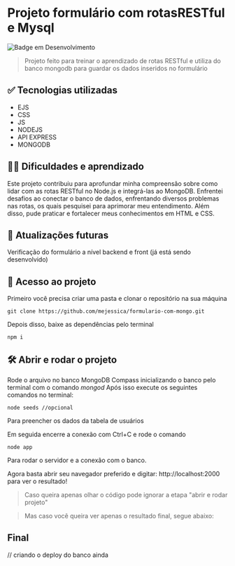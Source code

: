 # Projeto formulário com rotasRESTful e Mysql

![Badge em Desenvolvimento](http://img.shields.io/static/v1?label=STATUS&message=EM%20DESENVOLVIMENTO&color=GREEN&style=for-the-badge)

>Projeto feito para treinar o aprendizado de rotas RESTful e utiliza do banco mongodb para guardar os dados inseridos no formulário

## ✅ Tecnologias utilizadas 
- EJS
- CSS
- JS
- NODEJS
- API EXPRESS
- MONGODB

## 👩‍💻 Dificuldades e aprendizado

Este projeto contribuiu para aprofundar minha compreensão sobre como lidar com as rotas RESTful no Node.js e integrá-las ao MongoDB. Enfrentei desafios ao conectar o banco de dados, enfrentando diversos problemas nas rotas, os quais pesquisei para aprimorar meu entendimento. Além disso, pude praticar e fortalecer meus conhecimentos em HTML e CSS.

## 💬 Atualizações futuras

Verificação do formulário a nível backend e front (já está sendo desenvolvido)

## 📁 Acesso ao projeto

Primeiro você precisa criar uma pasta e clonar o repositório na sua máquina
```
git clone https://github.com/mejessica/formulario-com-mongo.git
```
Depois disso, baixe as dependências pelo terminal

```
npm i 
```

## 🛠️ Abrir e rodar o projeto

Rode o arquivo no banco MongoDB Compass inicializando o banco pelo terminal com o comando _mongod_
Após isso execute os seguintes comandos no terminal:
```
node seeds //opcional
```
Para preencher os dados da tabela de usuários

Em seguida encerre a conexão com Ctrl+C e rode o comando 

```
node app
```
Para rodar o servidor e a conexão com o banco.

Agora basta abrir seu navegador preferido e digitar: http://localhost:2000 para ver o resultado!

>Caso queira apenas olhar o código pode ignorar a etapa "abrir e rodar projeto"

>Mas caso você queira ver apenas o resultado final, segue abaixo:
## Final 

// criando o deploy do banco ainda


